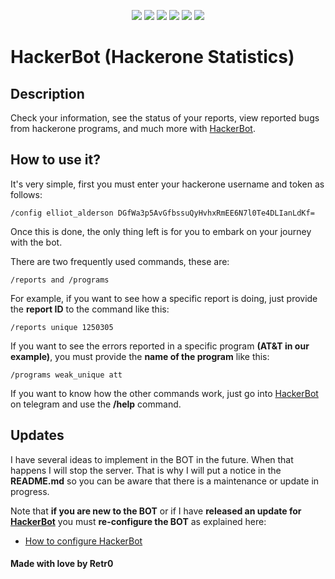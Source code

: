 <p align="center">
<a href="https://github.com/Retr02332/HackerBot"> <img src="https://badges.frapsoft.com/os/v1/open-source.svg?v=103"></a>
<a href="https://github.com/Retr02332"> <img src="https://img.shields.io/badge/maintainer-Retr02332-blue"></a>
<a href="https://nodejs.org/en/"> <img src="https://img.shields.io/badge/Made%20with-Node%20JS-1f425f.svg"></a>
<a href="https://github.com/Retr02332/HackerBot"> <img src="https://d25lcipzij17d.cloudfront.net/badge.svg?id=gh&r=r&type=6e&v=1.1.2&x2=0&color=blue"></a>
<a href="https://github.com/Retr02332/HackerBot"> <img src="https://img.shields.io/badge/contributions-welcome-brightgreen.svg?style=flat"></a>
<a href="https://github.com/Retr02332"> <img src="https://img.shields.io/badge/Ask%20me-anything-1abc9c.svg"></a>
</p>

# HackerBot (Hackerone Statistics)

## Description

Check your information, see the status of your reports, view reported bugs from hackerone programs, and much more with [HackerBot](http://t.me/Hackerone_Statistics_bot).

## How to use it?

It's very simple, first you must enter your hackerone username and token as follows:

```
/config elliot_alderson DGfWa3p5AvGfbssuQyHvhxRmEE6N7l0Te4DLIanLdKf=
```

Once this is done, the only thing left is for you to embark on your journey with the bot.

There are two frequently used commands, these are:
```
/reports and /programs
```

For example, if you want to see how a specific report is doing, just provide the **report ID** to the command like this:
```
/reports unique 1250305
```
If you want to see the errors reported in a specific program **(AT&T in our example)**, you must provide the **name of the program** like this:
```
/programs weak_unique att
```
If you want to know how the other commands work, just go into [HackerBot](http://t.me/Hackerone_Statistics_bot) on telegram and use the **/help** command.



## Updates

I have several ideas to implement in the BOT in the future. When that happens I will stop the server. That is why I will put a notice in the **README.md** so you can be aware that there is a maintenance or update in progress.

Note that **if you are new to the BOT** or if I have **released an update for [HackerBot](http://t.me/Hackerone_Statistics_bot)** you must **re-configure the BOT** as explained here:

  * [How to configure HackerBot](https://github.com/Retr02332/HackerBot#description)

#### Made with love by Retr0
